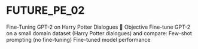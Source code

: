 # FUTURE_PE_02
Fine-Tuning GPT-2 on Harry Potter Dialogues 🎯 Objective Fine-tune GPT-2 on a small domain dataset (Harry Potter dialogues) and compare:  Few-shot prompting (no fine-tuning) Fine-tuned model performance
